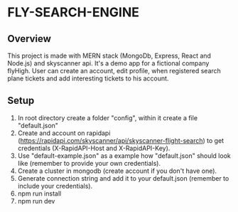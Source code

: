 # FLY-SEARCH-ENGINE

## Overview

This project is made with MERN stack (MongoDb, Express, React and Node.js) and skyscanner api. It's a demo app for a fictional company flyHigh. User can create an account, edit profile, when registered search plane tickets and add interesting tickets to his account.

## Setup

1. In root directory create a folder "config", within it create a file "default.json"
2. Create and account on rapidapi (https://rapidapi.com/skyscanner/api/skyscanner-flight-search) to get credentials (X-RapidAPI-Host and X-RapidAPI-Key).
3. Use "default-example.json" as a example how "default.json" should look like (remember to provide your own credentials).
4. Create a cluster in mongodb (create account if you don't have one).
5. Generate connection string and add it to your default.json (remember to include your credentials).
6. npm run install
7. npm run dev
